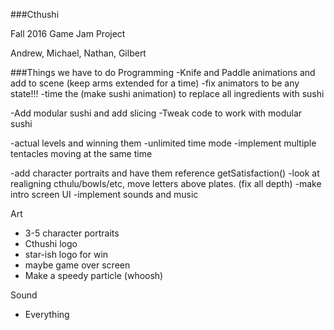 ###Cthushi

Fall 2016 Game Jam Project

Andrew, Michael, Nathan, Gilbert


###Things we have to do
Programming
-Knife and Paddle animations and add to scene (keep arms extended for a time)
-fix animators to be any state!!!
-time the (make sushi animation) to replace all ingredients with sushi

-Add modular sushi and add slicing
-Tweak code to work with modular sushi

-actual levels and winning them
-unlimited time mode
-implement multiple tentacles moving at the same time

-add character portraits and have them reference getSatisfaction()
-look at realigning cthulu/bowls/etc, move letters above plates. (fix all depth)
-make intro screen UI
-implement sounds and music

Art
- 3-5 character portraits
- Cthushi logo
- star-ish logo for win
- maybe game over screen
- Make a speedy particle (whoosh)

Sound
- Everything